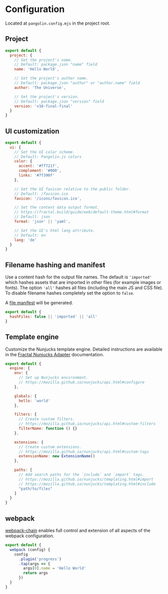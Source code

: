 # Configuration

Located at `pangolin.config.mjs` in the project root.

## Project

```js
export default {
  project: {
    // Set the project's name.
    // Default: package.json "name" field
    name: 'Hello World',

    // Set the project's author name.
    // Default: package.json "author" or "author.name" field
    author: 'The Universe',

    // Set the project's version.
    // Default: package.json "version" field
    version: 'v10-final-final'
  }
}
```

## UI customization

```js
export default {
  ui: {
    // Set the UI color scheme.
    // Default: Pangolin.js colors
    color: {
      accent: '#ff721f',
      complement: '#000',
      links: '#7f390f'
    },

    // Set the UI favicon relative to the public folder.
    // Default: /favicon.ico
    favicon: '/icons/favicon.ico',

    // Set the context data output format.
    // https://fractal.build/guide/web/default-theme.html#format
    // Default: json
    format: 'json' || 'yaml',

    // Set the UI's html lang attribute.
    // Default: en
    lang: 'de'
  }
}
```

## Filename hashing and manifest

Use a content hash for the output file names. The default is `'imported'` which hashes assets that are imported in other files (for example images or fonts). The option `'all'` hashes all files (including the main JS and CSS file). To disable filename hashes completely set the option to `false`.

A [file manifest](https://github.com/danethurber/webpack-manifest-plugin) will be generated.

```js
export default {
  hashFiles: false || 'imported' || 'all'
}
```

## Template engine

Customize the Nunjucks template engine. Detailed instructions are available in the [Fractal Nunjucks Adapter](https://github.com/frctl/fractal/tree/main/packages/nunjucks) documentation.

```js
export default {
  engine: {
    env: {
      // Set up Nunjucks environment.
      // https://mozilla.github.io/nunjucks/api.html#configure
    },

    globals: {
      hello: 'world'
    },

    filters: {
      // Create custom filters.
      // https://mozilla.github.io/nunjucks/api.html#custom-filters
      filterName: function () {}
    },

    extensions: {
      // Create custom extensions.
      // https://mozilla.github.io/nunjucks/api.html#custom-tags
      extensionName: new ExtensionName()
    },

    paths: [
      // Add search paths for the `include` and `import` tags.
      // https://mozilla.github.io/nunjucks/templating.html#import
      // https://mozilla.github.io/nunjucks/templating.html#include
      "path/to/files"
    ]
  }
}
```

## webpack

[webpack-chain](https://github.com/neutrinojs/webpack-chain) enables full control and extension of all aspects of the webpack configuration.

```js
export default {
  webpack (config) {
    config
      .plugin('progress')
      .tap(args => {
        args[0].name = 'Hello World'
        return args
      })
  }
}
```
